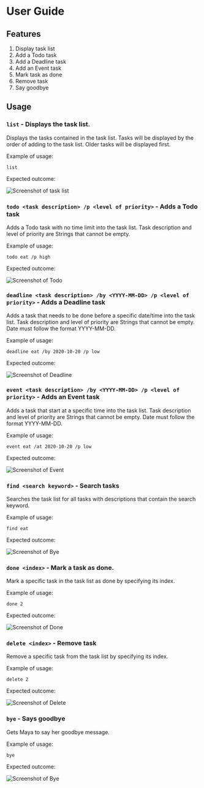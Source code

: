 # User Guide

## Features 

1. Display task list 
1. Add a Todo task
1. Add a Deadline task
1. Add an Event task
1. Mark task as done
1. Remove task
1. Say goodbye


## Usage

### `list` - Displays the task list.

Displays the tasks contained in the task list. Tasks will be displayed by the order of adding to the task list.
Older tasks will be displayed first.

Example of usage: 

`list`

Expected outcome:

![Screenshot of task list](./screenshots/list.png)

### `todo <task description> /p <level of priority>` - Adds a Todo task

Adds a Todo task with no time limit into the task list. 
Task description and level of priority are Strings that cannot be empty.

Example of usage:

`todo eat /p high`

Expected outcome:

![Screenshot of Todo](./screenshots/todo.png)

### `deadline <task description> /by <YYYY-MM-DD> /p <level of priority>` - Adds a Deadline task

Adds a task that needs to be done before a specific date/time into the task list. 
Task description and level of priority are Strings that cannot be empty. Date must follow the format YYYY-MM-DD.

Example of usage:

`deadline eat /by 2020-10-20 /p low`

Expected outcome:

![Screenshot of Deadline](./screenshots/deadline.png)

### `event <task description> /by <YYYY-MM-DD> /p <level of priority>` - Adds an Event task

Adds a task that start at a specific time into the task list.
Task description and level of priority are Strings that cannot be empty. Date must follow the format YYYY-MM-DD.

Example of usage:

`event eat /at 2020-10-20 /p low`

Expected outcome:

![Screenshot of Event](./screenshots/event.png)

### `find <search keyword>` - Search tasks

Searches the task list for all tasks with descriptions that contain the search keyword.

Example of usage:

`find eat`

Expected outcome:

![Screenshot of Bye](./screenshots/find.png)

### `done <index>` - Mark a task as done.

Mark a specific task in the task list as done by specifying its index.

Example of usage:

`done 2`

Expected outcome:

![Screenshot of Done](./screenshots/done.png)

### `delete <index>` - Remove task

Remove a specific task from the task list by specifying its index.

Example of usage:

`delete 2`

Expected outcome:

![Screenshot of Delete](./screenshots/delete.png)

### `bye` - Says goodbye

Gets Maya to say her goodbye message.

Example of usage:

`bye`

Expected outcome:

![Screenshot of Bye](./screenshots/bye.png)



